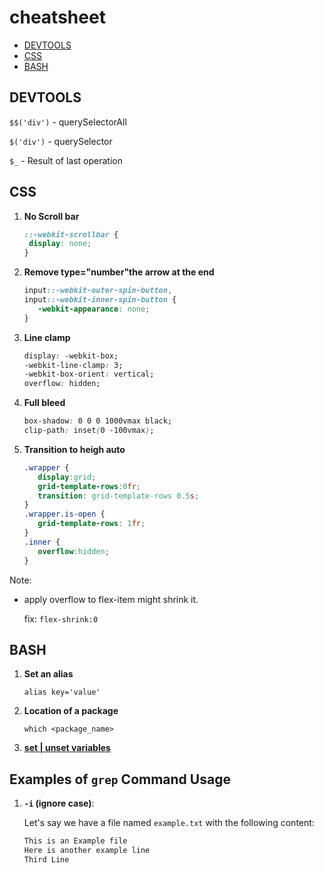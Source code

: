# cheatsheet

* [DEVTOOLS](#devtools)
* [CSS](#css)
* [BASH](#bash)


## DEVTOOLS

```$$('div')``` - querySelectorAll

```$('div')``` - querySelector

```$_``` - Result of last operation

## CSS
1. **No Scroll bar**
   ```css
   ::-webkit-scrollbar {
    display: none;
   }
   ```

2. **Remove type="number"the arrow at the end**
    ```css
    input::-webkit-outer-spin-button,
    input::-webkit-inner-spin-button {
       -webkit-appearance: none;
    }
    ```
3. **Line clamp**
    ```css
    display: -webkit-box;
    -webkit-line-clamp: 3;
    -webkit-box-orient: vertical;  
    overflow: hidden;
    ```
4. **Full bleed**
    ```css
    box-shadow: 0 0 0 1000vmax black;
    clip-path: inset(0 -100vmax);
    ```
5. **Transition to heigh auto**
    ```css
    .wrapper {
       display:grid;
       grid-template-rows:0fr;
       transition: grid-template-rows 0.5s;
    }
    .wrapper.is-open {
       grid-template-rows: 1fr;
    }
    .inner {
       overflow:hidden;
    }
    ```

Note:
- apply overflow to flex-item might shrink it.

  fix: `flex-shrink:0`

 ## BASH
 1. **Set an alias**
    ```
    alias key='value'
    ```
    
2. **Location of a package**
    ```
    which <package_name>
    ```
    
3. **[set | unset variables](https://phoenixnap.com/kb/set-environment-variable-mac)**

## Examples of `grep` Command Usage

1. **`-i` (ignore case)**:
   
   Let's say we have a file named `example.txt` with the following content:
   ```js
   This is an Example file
   Here is another example line
   Third Line

